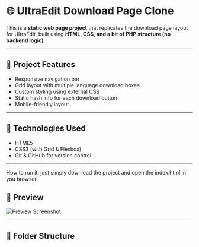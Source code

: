 # 🌐 UltraEdit Download Page Clone

This is a **static web page project** that replicates the download page layout for UltraEdit, built using **HTML, CSS, and a bit of PHP structure (no backend logic)**.

---

## 📁 Project Features

- Responsive navigation bar
- Grid layout with multiple language download boxes
- Custom styling using external CSS
- Static hash info for each download button
- Mobile-friendly layout

---

## 🚀 Technologies Used

- HTML5
- CSS3 (with Grid & Flexbox)
- Git & GitHub for version control

---
How to run it:
just simply download the project and open the index.html in you browser.

## 📸 Preview

![Preview Screenshot](insert-image-link-if-you-have-one)

---

## 📂 Folder Structure

